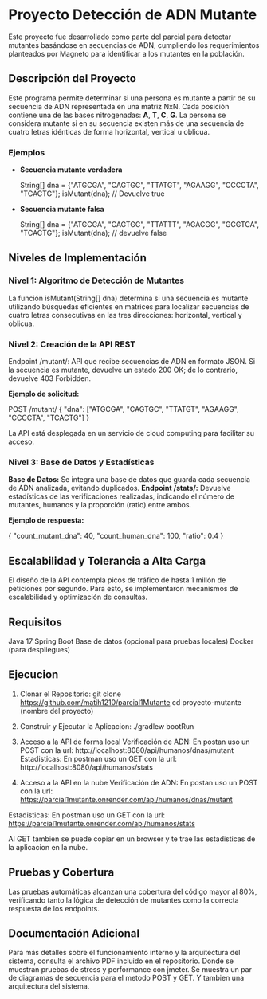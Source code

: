 # Proyecto Detección de ADN Mutante

Este proyecto fue desarrollado como parte del parcial para detectar mutantes basándose en secuencias de ADN, cumpliendo los requerimientos planteados por Magneto para identificar a los mutantes en la población.

## Descripción del Proyecto

Este programa permite determinar si una persona es mutante a partir de su secuencia de ADN representada en una matriz NxN. Cada posición contiene una de las bases nitrogenadas: **A**, **T**, **C**, **G**. La persona se considera mutante si en su secuencia existen más de una secuencia de cuatro letras idénticas de forma horizontal, vertical u oblicua.

### Ejemplos

- **Secuencia mutante verdadera**

  String[] dna = {"ATGCGA", "CAGTGC", "TTATGT", "AGAAGG", "CCCCTA", "TCACTG"};
  isMutant(dna); // Devuelve true

- **Secuencia mutante falsa**
  
  String[] dna = {"ATGCGA", "CAGTGC", "TTATTT", "AGACGG", "GCGTCA", "TCACTG"};
  isMutant(dna); // devuelve false

## Niveles de Implementación

### Nivel 1: Algoritmo de Detección de Mutantes
La función isMutant(String[] dna) determina si una secuencia es mutante utilizando búsquedas eficientes en matrices para localizar secuencias de cuatro letras consecutivas en las tres direcciones: horizontal, vertical y oblicua.

### Nivel 2: Creación de la API REST

Endpoint /mutant/: API que recibe secuencias de ADN en formato JSON. Si la secuencia es mutante, devuelve un estado 200 OK; de lo contrario, devuelve 403 Forbidden.

**Ejemplo de solicitud:**

POST /mutant/
{
  "dna": ["ATGCGA", "CAGTGC", "TTATGT", "AGAAGG", "CCCCTA", "TCACTG"]
}

La API está desplegada en un servicio de cloud computing para facilitar su acceso.

### Nivel 3: Base de Datos y Estadísticas

**Base de Datos:** Se integra una base de datos que guarda cada secuencia de ADN analizada, evitando duplicados.
**Endpoint /stats/:** Devuelve estadísticas de las verificaciones realizadas, indicando el número de mutantes, humanos y la proporción (ratio) entre ambos.

**Ejemplo de respuesta:**

{
  "count_mutant_dna": 40,
  "count_human_dna": 100,
  "ratio": 0.4
}

## Escalabilidad y Tolerancia a Alta Carga
El diseño de la API contempla picos de tráfico de hasta 1 millón de peticiones por segundo. Para esto, se implementaron mecanismos de escalabilidad y optimización de consultas.

## Requisitos
Java 17
Spring Boot
Base de datos (opcional para pruebas locales)
Docker (para despliegues)

## Ejecucion
1. Clonar el Repositorio:
git clone <https://github.com/matih1210/parcial1Mutante>
cd proyecto-mutante (nombre del proyecto)

2. Construir y Ejecutar la Aplicacion:
./gradlew bootRun

3. Acceso a la API de forma local
Verificación de ADN: En postan uso un POST con la url: http://localhost:8080/api/humanos/dnas/mutant
Estadisticas: En postman uso un GET con la url: http://localhost:8080/api/humanos/stats

4. Acceso a la API en la nube
Verificación de ADN: En postan uso un POST con la url: https://parcial1mutante.onrender.com/api/humanos/dnas/mutant

Estadisticas: En postman uso un GET con la url: https://parcial1mutante.onrender.com/api/humanos/stats

Al GET tambien se puede copiar en un browser y te trae las estadisticas de la aplicacion en la nube.

## Pruebas y Cobertura
Las pruebas automáticas alcanzan una cobertura del código mayor al 80%, verificando tanto la lógica de detección de mutantes como la correcta respuesta de los endpoints.

## Documentación Adicional
Para más detalles sobre el funcionamiento interno y la arquitectura del sistema, consulta el archivo PDF incluido en el repositorio. Donde se muestran pruebas de stress y performance con jmeter. Se muestra un par de diagramas de secuencia para el metodo POST y GET. Y tambien una arquitectura del sistema.
